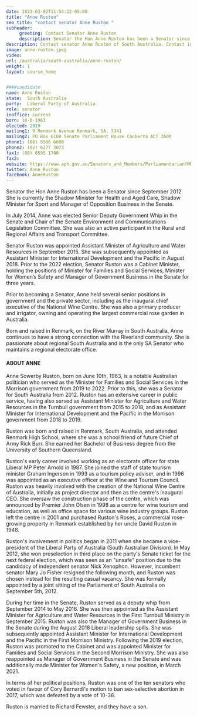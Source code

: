 ```yaml
---
date: 2023-03-02T11:54:12-05:00
title: "Anne Ruston"
seo_title: "contact senator Anne Ruston "
subheader:
     greeting: Contact Senator Anne Ruston
     description: Senator the Hon Anne Ruston has been a Senator since September 2012. She is currently the Shadow Minister for Health and Aged Care, Shadow Minister for Sport and Manager of Opposition Business in the Senate.
description: Contact senator Anne Ruston of South Australia. Contact information for Anne Ruston includes email address, phone number, and mailing address.
image: anne-ruston.jpeg
video:
url: /australia/south-australia/anne-ruston/
weight: 1
layout: course_home


####candidate
name: Anne Ruston
state:	South Australia
party:	Liberal Party of Australia
role: senator
inoffice: current
born: 10-6-1963
elected: 2019
mailing1: 9 Renmark Avenue Renmark, SA, 5341
mailing2: PO Box 6100 Senate Parliament House Canberra ACT 2600
phone1:	(08) 8586 6600
phone2: (02) 6277 3073
fax1: (08) 8595 1700
fax2:
website: https://www.aph.gov.au/Senators_and_Members/Parliamentarian?MPID=243273
twitter: Anne_Ruston
facebook: AnneRuston
---
```


Senator the Hon Anne Ruston has been a Senator since September 2012. She is currently the Shadow Minister for Health and Aged Care, Shadow Minister for Sport and Manager of Opposition Business in the Senate.

In July 2014, Anne was elected Senior Deputy Government Whip in the Senate and Chair of the Senate Environment and Communications Legislation Committee. She was also an active participant in the Rural and Regional Affairs and Transport Committee.

Senator Ruston was appointed Assistant Minister of Agriculture and Water Resources in September 2015. She was subsequently appointed as Assistant Minister for International Development and the Pacific in August 2018. Prior to the 2022 election, Senator Ruston was a Cabinet Minister, holding the positions of Minister for Families and Social Services, Minister for Women’s Safety and Manager of Government Business in the Senate for three years.

Prior to becoming a Senator, Anne held several senior positions in government and the private sector, including as the inaugural chief executive of the National Wine Centre. She was also a primary producer and irrigator, owning and operating the largest commercial rose garden in Australia.

Born and raised in Renmark, on the River Murray in South Australia, Anne continues to have a strong connection with the Riverland community. She is passionate about regional South Australia and is the only SA Senator who maintains a regional electorate office.

#### ABOUT ANNE
Anne Sowerby Ruston, born on June 10th, 1963, is a notable Australian politician who served as the Minister for Families and Social Services in the Morrison government from 2019 to 2022. Prior to this, she was a Senator for South Australia from 2012. Ruston has an extensive career in public service, having also served as Assistant Minister for Agriculture and Water Resources in the Turnbull government from 2015 to 2018, and as Assistant Minister for International Development and the Pacific in the Morrison government from 2018 to 2019.

Ruston was born and raised in Renmark, South Australia, and attended Renmark High School, where she was a school friend of future Chief of Army Rick Burr. She earned her Bachelor of Business degree from the University of Southern Queensland.

Ruston's early career involved working as an electorate officer for state Liberal MP Peter Arnold in 1987. She joined the staff of state tourism minister Graham Ingerson in 1993 as a tourism policy adviser, and in 1996 was appointed as an executive officer at the Wine and Tourism Council. Ruston was heavily involved with the creation of the National Wine Centre of Australia, initially as project director and then as the centre's inaugural CEO. She oversaw the construction phase of the centre, which was announced by Premier John Olsen in 1998 as a centre for wine tourism and education, as well as office space for various wine industry groups. Ruston left the centre in 2001 and purchased Ruston's Roses, a commercial rose-growing property in Renmark established by her uncle David Ruston in 1948.

Ruston's involvement in politics began in 2011 when she became a vice-president of the Liberal Party of Australia (South Australian Division). In May 2012, she won preselection in third place on the party's Senate ticket for the next federal election, which was seen as an "unsafe" position due to the candidacy of independent senator Nick Xenophon. However, incumbent senator Mary Jo Fisher resigned the following month, and Ruston was chosen instead for the resulting casual vacancy. She was formally appointed by a joint sitting of the Parliament of South Australia on September 5th, 2012.

During her time in the Senate, Ruston served as a deputy whip from September 2014 to May 2016. She was then appointed as the Assistant Minister for Agriculture and Water Resources in the First Turnbull Ministry in September 2015. Ruston was also the Manager of Government Business in the Senate during the August 2018 Liberal leadership spills. She was subsequently appointed Assistant Minister for International Development and the Pacific in the First Morrison Ministry. Following the 2019 election, Ruston was promoted to the Cabinet and was appointed Minister for Families and Social Services in the Second Morrison Ministry. She was also reappointed as Manager of Government Business in the Senate and was additionally made Minister for Women's Safety, a new position, in March 2021.

In terms of her political positions, Ruston was one of the ten senators who voted in favour of Cory Bernardi's motion to ban sex-selective abortion in 2017, which was defeated by a vote of 10-36.

Ruston is married to Richard Fewster, and they have a son.